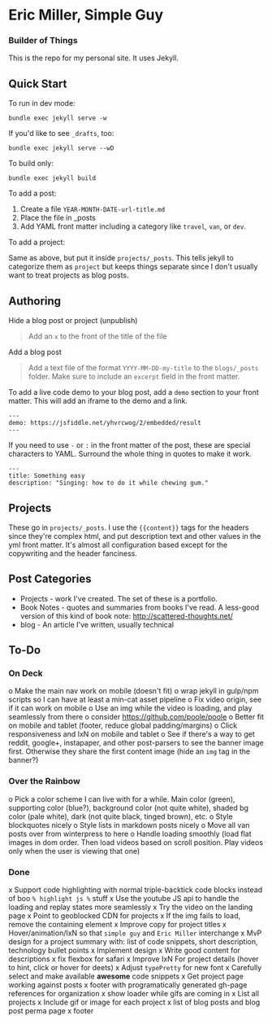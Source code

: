 # Eric Miller, Simple Guy
### Builder of Things

This is the repo for my personal site. It uses Jekyll.



## Quick Start

To run in dev mode:

    bundle exec jekyll serve -w

If you'd like to see `_drafts`, too:

    bundle exec jekyll serve --wD

To build only:

    bundle exec jekyll build

To add a post:

1. Create a file `YEAR-MONTH-DATE-url-title.md`
2. Place the file in _posts
3. Add YAML front matter including a category like `travel`, `van`, or `dev`.

To add a project:

Same as above, but put it inside `projects/_posts`. This tells jekyll to categorize them as `project` but keeps things separate since I don't usually want to treat projects as blog posts.



## Authoring

Hide a blog post or project (unpublish)

> Add an `x` to the front of the title of the file

Add a blog post

> Add a text file of the format `YYYY-MM-DD-my-title` to the `blogs/_posts` folder. Make sure to include an `excerpt` field in the front matter.

To add a live code demo to your blog post, add a `demo` section to your front matter. This will add an iframe to the demo and a link.

    ---
    demo: https://jsfiddle.net/yhvrcwog/2/embedded/result
    ---

If you need to use `-` or `:` in the front matter of the post, these are special characters to YAML. Surround the whole thing in quotes to make it work.

    ---
    title: Something easy
    description: "Singing: how to do it while chewing gum."



## Projects

These go in `projects/_posts`. I use the `{{content}}` tags for the headers since they're complex html, and put description text and other values in the yml front matter.
It's almost all configuration based except for the copywriting and the header fanciness.


## Post Categories

* Projects - work I've created. The set of these is a portfolio.
* Book Notes - quotes and summaries from books I've read. A less-good version of this kind of book note: http://scattered-thoughts.net/
* blog - An article I've written, usually technical

## To-Do

### On Deck
o Make the main nav work on mobile (doesn't fit)
o wrap jekyll in gulp/npm scripts so I can have at least a min-cat asset pipeline
o Fix video origin, see if it can work on mobile
o Use an img while the video is loading, and play seamlessly from there
o consider https://github.com/poole/poole
o Better fit on mobile and tablet (footer, reduce global padding/margins)
o Click responsiveness and IxN on mobile and tablet
o See if there's a way to get reddit, google+, instapaper, and other post-parsers to see the banner image first. Otherwise they share the first content image (hide an `img` tag in the banner?)

### Over the Rainbow
o Pick a color scheme I can live with for a while. Main color (green), supporting color (blue?), background color (not quite white), shaded bg color (pale white), dark (not quite black, tinged brown), etc.
o Style blockquotes nicely
o Style lists in markdown posts nicely
o Move all van posts over from winterpress to here
o Handle loading smoothly (load flat images in dom order. Then load videos based on scroll position. Play videos only when the user is viewing that one)


### Done
x Support code highlighting with normal triple-backtick code blocks instead of boo `% highlight js %` stuff
x Use the youtube JS api to handle the loading and replay states more seamlessly
x Try the video on the landing page
x Point to geoblocked CDN for projects
x If the img fails to load, remove the containing element
x Improve copy for project titles
x Hover/animation/IxN so that `simple guy` and `Eric Miller` interchange
x MvP design for a project summary with: list of code snippets, short description, technology bullet points
x Implement design
x Write good content for descriptions
x fix flexbox for safari
x Improve IxN For project details (hover to hint, click or hover for deets)
x Adjust `typePretty` for new font
x Carefully select and make available **awesome** code snippets
x Get project page working against posts
x footer with programatically generated gh-page references for organization
x show loader while gifs are coming in
x List all projects
x Include gif or image for each project
x list of blog posts and blog post perma page
x footer
